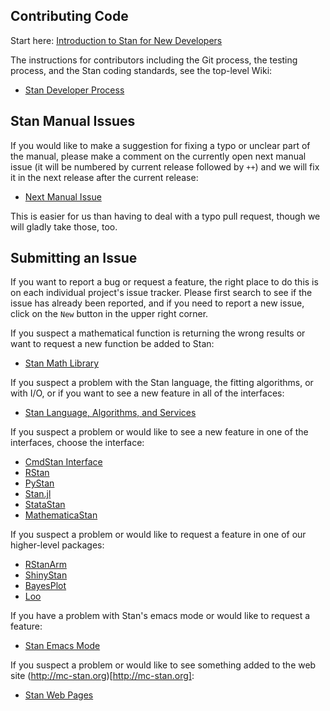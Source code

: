 ## Contributing Code

Start here: [Introduction to Stan for New Developers](https://github.com/stan-dev/stan/wiki/Introduction-to-Stan-for-New-Developers)

The instructions for contributors including the Git process, the testing process, and the Stan coding standards, see the top-level Wiki:

* [Stan Developer Process](https://github.com/stan-dev/stan/wiki)

## Stan Manual Issues

If you would like to make a suggestion for fixing a typo or unclear part of the manual, please make a comment on the currently open next manual issue (it will be numbered by current release followed by `++`) and we will fix it in the next release after the current release:

* [Next Manual Issue](https://github.com/stan-dev/stan/issues?utf8=✓&q=is%3Aopen%20label%3ABug%20%22next%20manual%22%20label%3ADocumentation)

This is easier for us than having to deal with a typo pull request, though we will gladly take those, too.

## Submitting an Issue

If you want to report a bug or request a feature, the right place to do this is on each individual project's issue tracker.  Please first search to see if the issue has already been reported, and if you need to report a new issue, click on the `New` button in the upper right corner.

If you suspect a mathematical function is returning the wrong results or want to request a new function be added to Stan:

* [Stan Math Library](https://github.com/stan-dev/math/issues)

If you suspect a problem with the Stan language, the fitting algorithms, or with I/O, or if you want to see a new feature in all of the interfaces:

* [Stan Language, Algorithms, and Services](https://github.com/stan-dev/stan/issues)

If you suspect a problem or would like to see a new feature in one of the interfaces, choose the interface:

* [CmdStan Interface](https://github.com/stan-dev/cmdstan/issues)
* [RStan](https://github.com/stan-dev/rstan/issues)
* [PyStan](https://github.com/stan-dev/pystan/issues)
* [Stan.jl](https://github.com/goedman/Stan.jl/issues)
* [StataStan](https://github.com/stan-dev/statastan/issues)
* [MathematicaStan](https://github.com/stan-dev/MathematicaStan/issues)

If you suspect a problem or would like to request a feature in one of our higher-level packages:

* [RStanArm](https://github.com/stan-dev/rstanarm/issues)
* [ShinyStan](https://github.com/stan-dev/shinystan/issues)
* [BayesPlot](https://github.com/stan-dev/bayesplot/issues)
* [Loo](https://github.com/stan-dev/loo/issues)

If you have a problem with Stan's emacs mode or would like to request a feature:

* [Stan Emacs Mode](https://github.com/stan-dev/stan-mode/issues)

If you suspect a problem or would like to see something added to the web site (http://mc-stan.org)[http://mc-stan.org]:

* [Stan Web Pages](https://github.com/stan-dev/stan-dev.github.io/issues)

